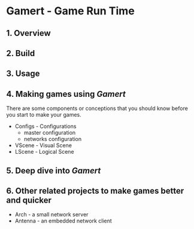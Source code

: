 # Gamert - Game Run Time

## 1. Overview

## 2. Build

## 3. Usage

## 4. Making games using _Gamert_
There are some components or conceptions that you should know before you start to make your games.

- Configs - Configurations
    - master configuration
    - networks configuration
- VScene - Visual Scene
- LScene - Logical Scene

## 5. Deep dive into _Gamert_

## 6. Other related projects to make games better and quicker

- Arch - a small network server
- Antenna - an embedded network client

